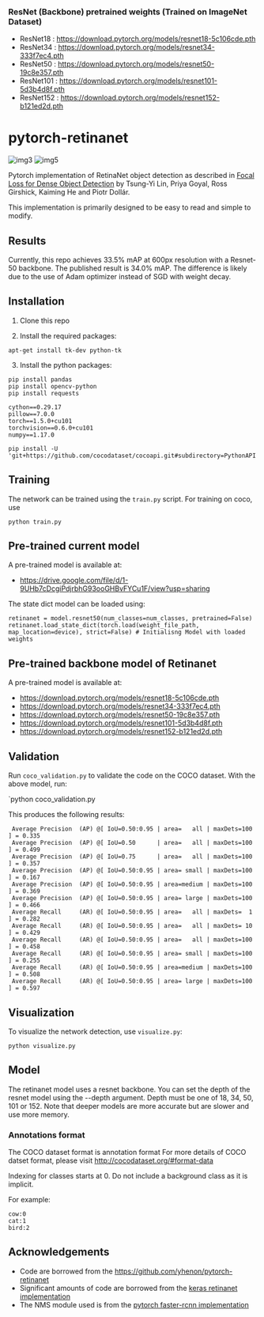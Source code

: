 ### ResNet (Backbone) pretrained weights (Trained on ImageNet Dataset)
- ResNet18 : https://download.pytorch.org/models/resnet18-5c106cde.pth
- ResNet34  : https://download.pytorch.org/models/resnet34-333f7ec4.pth
- ResNet50 : https://download.pytorch.org/models/resnet50-19c8e357.pth
- ResNet101 : https://download.pytorch.org/models/resnet101-5d3b4d8f.pth
- ResNet152 : https://download.pytorch.org/models/resnet152-b121ed2d.pth



# pytorch-retinanet

![img3](https://github.com/yhenon/pytorch-retinanet/blob/master/images/3.jpg)
![img5](https://github.com/yhenon/pytorch-retinanet/blob/master/images/5.jpg)

Pytorch  implementation of RetinaNet object detection as described in [Focal Loss for Dense Object Detection](https://arxiv.org/abs/1708.02002) by Tsung-Yi Lin, Priya Goyal, Ross Girshick, Kaiming He and Piotr Dollár.

This implementation is primarily designed to be easy to read and simple to modify.

## Results
Currently, this repo achieves 33.5% mAP at 600px resolution with a Resnet-50 backbone. The published result is 34.0% mAP. The difference is likely due to the use of Adam optimizer instead of SGD with weight decay.

## Installation

1) Clone this repo

2) Install the required packages:

```
apt-get install tk-dev python-tk
```

3) Install the python packages:
	
```
pip install pandas
pip install opencv-python
pip install requests

cython==0.29.17
pillow==7.0.0
torch==1.5.0+cu101
torchvision==0.6.0+cu101
numpy==1.17.0

pip install -U 'git+https://github.com/cocodataset/cocoapi.git#subdirectory=PythonAPI'
```

## Training

The network can be trained using the `train.py` script. For training on coco, use

```
python train.py
```

## Pre-trained current model

A pre-trained model is available at: 
- https://drive.google.com/file/d/1-9UHb7cDcgiPdjrbhG93ooGHBvFYCu1F/view?usp=sharing

The state dict model can be loaded using:

```
retinanet = model.resnet50(num_classes=num_classes, pretrained=False)
retinanet.load_state_dict(torch.load(weight_file_path, map_location=device), strict=False) # Initialisng Model with loaded weights
```
## Pre-trained backbone model of Retinanet

A pre-trained model is available at: 
- https://download.pytorch.org/models/resnet18-5c106cde.pth
- https://download.pytorch.org/models/resnet34-333f7ec4.pth
- https://download.pytorch.org/models/resnet50-19c8e357.pth
- https://download.pytorch.org/models/resnet101-5d3b4d8f.pth
- https://download.pytorch.org/models/resnet152-b121ed2d.pth

## Validation

Run `coco_validation.py` to validate the code on the COCO dataset. With the above model, run:

`python coco_validation.py

This produces the following results:

```
 Average Precision  (AP) @[ IoU=0.50:0.95 | area=   all | maxDets=100 ] = 0.335
 Average Precision  (AP) @[ IoU=0.50      | area=   all | maxDets=100 ] = 0.499
 Average Precision  (AP) @[ IoU=0.75      | area=   all | maxDets=100 ] = 0.357
 Average Precision  (AP) @[ IoU=0.50:0.95 | area= small | maxDets=100 ] = 0.167
 Average Precision  (AP) @[ IoU=0.50:0.95 | area=medium | maxDets=100 ] = 0.369
 Average Precision  (AP) @[ IoU=0.50:0.95 | area= large | maxDets=100 ] = 0.466
 Average Recall     (AR) @[ IoU=0.50:0.95 | area=   all | maxDets=  1 ] = 0.282
 Average Recall     (AR) @[ IoU=0.50:0.95 | area=   all | maxDets= 10 ] = 0.429
 Average Recall     (AR) @[ IoU=0.50:0.95 | area=   all | maxDets=100 ] = 0.458
 Average Recall     (AR) @[ IoU=0.50:0.95 | area= small | maxDets=100 ] = 0.255
 Average Recall     (AR) @[ IoU=0.50:0.95 | area=medium | maxDets=100 ] = 0.508
 Average Recall     (AR) @[ IoU=0.50:0.95 | area= large | maxDets=100 ] = 0.597
```

## Visualization

To visualize the network detection, use `visualize.py`:

```
python visualize.py
```

## Model

The retinanet model uses a resnet backbone. You can set the depth of the resnet model using the --depth argument. Depth must be one of 18, 34, 50, 101 or 152. Note that deeper models are more accurate but are slower and use more memory.


### Annotations format

The COCO dataset format is annotation format 
For more details of COCO datset format, please visit http://cocodataset.org/#format-data

Indexing for classes starts at 0.
Do not include a background class as it is implicit.

For example:
```
cow:0
cat:1
bird:2
```

## Acknowledgements

- Code are borrowed from the https://github.com/yhenon/pytorch-retinanet 
- Significant amounts of code are borrowed from the [keras retinanet implementation](https://github.com/fizyr/keras-retinanet)
- The NMS module used is from the [pytorch faster-rcnn implementation](https://github.com/ruotianluo/pytorch-faster-rcnn)

